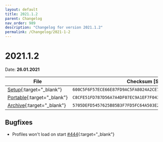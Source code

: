 ```yaml
---
layout: default
title: 2021.1.2
parent: Changelog
nav_order: 989
description: "Changelog for version 2021.1.2"
permalink: /Changelog/2021-1-2
---
```


# 2021.1.2

Date: **26.01.2021**

| File                                                                                                                                          | Checksum [SHA256]                                                  |
| --------------------------------------------------------------------------------------------------------------------------------------------- | ------------------------------------------------------------------ |
| [Setup](https://github.com/BornToBeRoot/NETworkManager/releases/download/2021.1.2/NETworkManager_2021.1.2_Setup.exe){:target="\_blank"}       | `600C5F6F57ECE66E87FD9AC5FA8024A2CE7DF156D1FA7D5D17C1809E89CC0548` |
| [Portable](https://github.com/BornToBeRoot/NETworkManager/releases/download/2021.1.2/NETworkManager_2021.1.2_Portable.zip){:target="\_blank"} | `C8CFE51FD787D56A7A4DF07EC9A1EF7F043D296E2E2F9EF2CB071D999E9DB3CD` |
| [Archive](https://github.com/BornToBeRoot/NETworkManager/releases/download/2021.1.2/NETworkManager_2021.1.2_Archive.zip){:target="\_blank"}   | `5705DEFD5457625B85B3F7FD5FC64A503E231BBFC29B6BF749DB2858B14E53D3` |

## Bugfixes

- Profiles won't load on start [#444](http://github.com/BornToBeRoot/NETworkManager/issues/444){:target="\_blank"}
